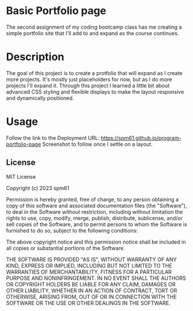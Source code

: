 # Basic Portfolio page
The second assignment of my coding bootcamp class has me creating a simple portfolio site that I'll add to and expand as the course continues.  

# Description
The goal of this project is to create a protfolio that will expand as I create more projects.  It's mostly just placeholders for now, but as I do more projects I'll expand it.  Through this project I learned a little bit about advanced CSS styling and flexible displays to make the layout responsive and dynamically positioned.  

# Usage
Follow the link to the Deployment URL: https://spm61.github.io/program-portfolio-page
Screenshot to follow once I settle on a layout.

## License

MIT License

Copyright (c) 2023 spm61

Permission is hereby granted, free of charge, to any person obtaining a copy
of this software and associated documentation files (the "Software"), to deal
in the Software without restriction, including without limitation the rights
to use, copy, modify, merge, publish, distribute, sublicense, and/or sell
copies of the Software, and to permit persons to whom the Software is
furnished to do so, subject to the following conditions:

The above copyright notice and this permission notice shall be included in all
copies or substantial portions of the Software.

THE SOFTWARE IS PROVIDED "AS IS", WITHOUT WARRANTY OF ANY KIND, EXPRESS OR
IMPLIED, INCLUDING BUT NOT LIMITED TO THE WARRANTIES OF MERCHANTABILITY,
FITNESS FOR A PARTICULAR PURPOSE AND NONINFRINGEMENT. IN NO EVENT SHALL THE
AUTHORS OR COPYRIGHT HOLDERS BE LIABLE FOR ANY CLAIM, DAMAGES OR OTHER
LIABILITY, WHETHER IN AN ACTION OF CONTRACT, TORT OR OTHERWISE, ARISING FROM,
OUT OF OR IN CONNECTION WITH THE SOFTWARE OR THE USE OR OTHER DEALINGS IN THE
SOFTWARE.
